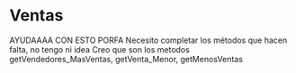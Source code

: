 # Ventas
AYUDAAAA CON ESTO PORFA
Necesito completar los métodos que hacen falta, no tengo ni idea
Creo que son los metodos getVendedores_MasVentas, getVenta_Menor, getMenosVentas
